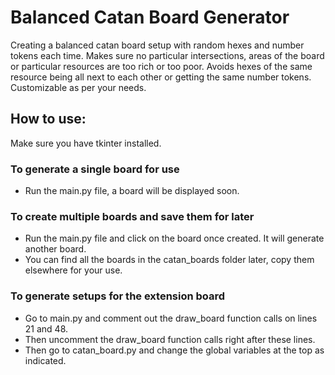 # Balanced Catan Board Generator
Creating a balanced catan board setup with random hexes and number tokens each time.
Makes sure no particular intersections, areas of the board or particular resources are too rich or too poor.
Avoids hexes of the same resource being all next to each other or getting the same number tokens.
Customizable as per your needs.

## How to use:
Make sure you have tkinter installed.
### To generate a single board for use
- Run the main.py file, a board will be displayed soon.
### To create multiple boards and save them for later
- Run the main.py file and click on the board once created. It will generate another board.
- You can find all the boards in the catan_boards folder later, copy them elsewhere for your use.
### To generate setups for the extension board
- Go to main.py and comment out the draw_board function calls on lines 21 and 48.
- Then uncomment the draw_board function calls right after these lines.
- Then go to catan_board.py and change the global variables at the top as indicated.
